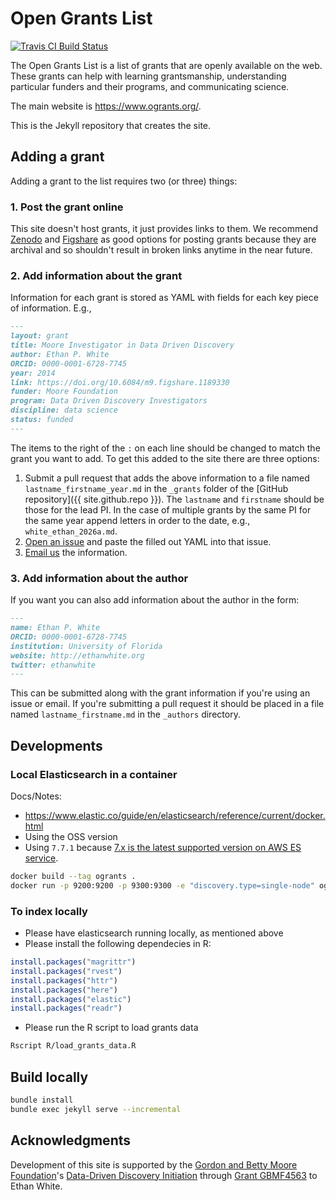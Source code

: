 # Open Grants List

[![Travis CI Build Status](https://travis-ci.org/weecology/ogrants.svg?branch=master)](https://travis-ci.org/weecology/ogrants)

The Open Grants List is a list of grants that are openly available on the web.
These grants can help with learning grantsmanship, understanding particular funders and their programs, and communicating science.

The main website is <https://www.ogrants.org/>.

This is the Jekyll repository that creates the site.

## Adding a grant

Adding a grant to the list requires two (or three) things:

### 1. Post the grant online

This site doesn't host grants, it just provides links to them.
We recommend [Zenodo](https://zenodo.org/) and [Figshare](https://figshare.com/) as good options for posting grants because they are archival and so shouldn't result in broken links anytime in the near future.

### 2. Add information about the grant

Information for each grant is stored as YAML with fields for each key piece of information.
E.g.,

```markdown
---
layout: grant
title: Moore Investigator in Data Driven Discovery
author: Ethan P. White
ORCID: 0000-0001-6728-7745
year: 2014
link: https://doi.org/10.6084/m9.figshare.1189330
funder: Moore Foundation
program: Data Driven Discovery Investigators
discipline: data science
status: funded
---
```

The items to the right of the `:` on each line should be changed to match the grant you want to add.
To get this added to the site there are three options:

1. Submit a pull request that adds the above information to a file named `lastname_firstname_year.md` in the `_grants` folder of the [GitHub repository]({{ site.github.repo }}).
  The `lastname` and `firstname` should be those for the lead PI.
  In the case of multiple grants by the same PI for the same year append letters in order to the date, e.g., `white_ethan_2026a.md`.
2. [Open an issue](https://github.com/weecology/ogrants/issues/new) and paste the filled out YAML into that issue.
3. [Email us](mailto:ogrants@weecology.org) the information.

### 3. Add information about the author

If you want you can also add information about the author in the form:

```markdown
---
name: Ethan P. White
ORCID: 0000-0001-6728-7745
institution: University of Florida
website: http://ethanwhite.org
twitter: ethanwhite
---
```

This can be submitted along with the grant information if you're using an issue or email.
If you're submitting a pull request it should be placed in a file named `lastname_firstname.md` in the `_authors` directory.

## Developments

### Local Elasticsearch in a container

Docs/Notes:

- https://www.elastic.co/guide/en/elasticsearch/reference/current/docker.html
- Using the OSS version
- Using `7.7.1` because [7.x is the latest supported version on AWS ES service](https://docs.aws.amazon.com/elasticsearch-service/latest/developerguide/what-is-amazon-elasticsearch-service.html).

```bash
docker build --tag ogrants .
docker run -p 9200:9200 -p 9300:9300 -e "discovery.type=single-node" ogrants
```

### To index locally

- Please have elasticsearch running locally, as mentioned above
- Please install the following dependecies in R:
```r
install.packages("magrittr")
install.packages("rvest")
install.packages("httr")
install.packages("here")
install.packages("elastic")
install.packages("readr")
```

- Please run the R script to load grants data
```bash
Rscript R/load_grants_data.R
```

## Build locally

```bash
bundle install
bundle exec jekyll serve --incremental
```

## Acknowledgments

Development of this site is supported by the [Gordon and Betty Moore Foundation](https://www.moore.org/)'s [Data-Driven Discovery Initiation](https://www.moore.org/initiative-strategy-detail?initiativeId=data-driven-discovery) through [Grant GBMF4563](https://www.moore.org/grant-detail?grantId=GBMF4563) to Ethan White.
